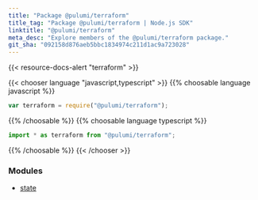 ```yaml
---
title: "Package @pulumi/terraform"
title_tag: "Package @pulumi/terraform | Node.js SDK"
linktitle: "@pulumi/terraform"
meta_desc: "Explore members of the @pulumi/terraform package."
git_sha: "092158d876aeb5bbc1834974c211d1ac9a723028"
---
```


<!-- WARNING: this page was generated by a tool. Do not edit it by hand. -->
<!-- To change it, please see https://github.com/pulumi/docs/tree/master/tools/tscdocgen. -->

{{< resource-docs-alert "terraform" >}}

{{< chooser language "javascript,typescript" >}}
{{% choosable language javascript %}}

```javascript
var terraform = require("@pulumi/terraform");
```

{{% /choosable %}}
{{% choosable language typescript %}}

```typescript
import * as terraform from "@pulumi/terraform";
```

{{% /choosable %}}
{{< /chooser >}}


<h3>Modules</h3>
<ul class="api">
    <li><a href="state/"><span class="symbol module"></span>state</a></li>
</ul>








